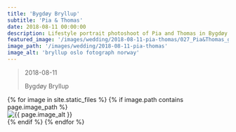```yaml
---
title: 'Bygdøy Bryllup'
subtitle: 'Pia & Thomas'
date: 2018-08-11 00:00:00
description: Lifestyle portrait photoshoot of Pia and Thomas in Bygdøy Oslo Norway. We had a special guest, rocky, their dog which brought great activity and fun to the photoshoot. Jonny and Sophia specialize in wedding photography in Oslo Norway.
featured_image: '/images/wedding/2018-08-11-pia-thomas/027_Pia&Thomas_griffinphotography_20180811.jpg'
image_path: '/images/wedding/2018-08-11-pia-thomas'
image_alt: 'bryllup oslo fotograph norway'
---
```


> 2018-08-11
> 
> Bygdøy Bryllup

<!-- DO NOT EDIT BELOW -->
<div class="image-wrap" >
{% for image in site.static_files %}
    {% if image.path contains page.image_path %}
        <div class="image-wrap" >
        <img src="{{ site.baseurl }}{{ image.path }}" alt="{{ page.image_alt }}" />
        </div>
    {% endif %}
{% endfor %}
